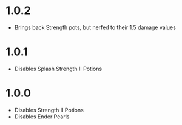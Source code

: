 1.0.2
=====
* Brings back Strength pots, but nerfed to their 1.5 damage values

1.0.1
=====
* Disables Splash Strength II Potions

1.0.0
=====
* Disables Strength II Potions
* Disables Ender Pearls

